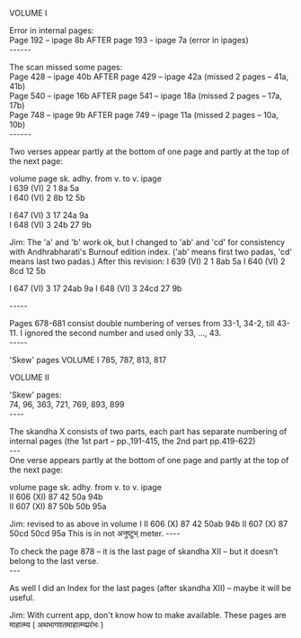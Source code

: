 VOLUME I

Error in internal pages:  
Page 192 – ipage 8b AFTER page 193 \- ipage 7a (error in ipages)  
\------

The scan missed some pages:  
Page 428 – ipage 40b AFTER page 429 – ipage 42a (missed 2 pages – 41a, 41b)  
Page 540 – ipage 16b AFTER page 541 – ipage 18a (missed 2 pages – 17a, 17b)  
Page 748 – ipage 9b AFTER page 749 – ipage 11a (missed 2 pages – 10a, 10b)  
\------

Two verses appear partly at the bottom of one page and partly at the top of the next page:

volume	page	sk.	adhy.	from v.	to v.	ipage  
I	639	(VI)	2	1	8a	5a  
I	640	(VI)	2	8b	12	5b

I	647	(VI)	3	17	24a	9a  
I	648	(VI)	3	24b	27	9b

Jim: The 'a' and 'b' work ok, but I changed to 'ab' and 'cd'
for consistency with Andhrabharati's Burnouf edition index.
('ab' means first two padas, 'cd' means last two padas.)
After this revision:
I	639	(VI)	2	1	8ab	5a
I	640	(VI)	2	8cd	12	5b

I	647	(VI)	3	17	24ab	9a
I	648	(VI)	3	24cd	27	9b

\-----

Pages 678-681 consist double numbering of verses from 33-1, 34-2, till 43-11. I ignored the second number and used only 33, …, 43\.  
\-----

'Skew' pages VOLUME I
 785, 787, 813, 817

VOLUME II

'Skew' pages:  
74, 96, 363, 721, 769, 893, 899  
\----

The skandha X consists of two parts, each part has separate numbering of internal pages (the 1st part – pp.,191-415, the 2nd part pp.419-622)  
\---  
One verse appears partly at the bottom of one page and partly at the top of the next page:

volume	page	sk.	adhy.	from v.	to v.	ipage  
II	606	(XI)	87	42	50a	94b  
II	607	(XI)	87	50b	50b	95a  

Jim: revised to as above in volume I
II	606	(X)	87	42	50ab	94b
II	607	(X)	87	50cd	50cd	95a
This is in not अनुष्टुभ्  meter.
\----

To check the page 878 – it is the last page of skandha XII – but it doesn’t belong to the last verse.  
\---

As well I did an Index for the last pages (after skandha XII) – maybe it will be useful.

Jim: With current app, don't know how to make available.
 These pages are माहात्म्य ( अथभागवतमाहात्म्य्प्ररंभः )
 
